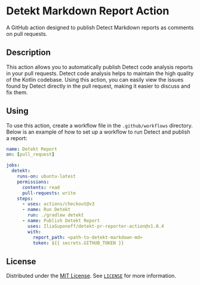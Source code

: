 # Detekt Markdown Report Action

A GitHub action designed to publish Detect Markdown reports as comments on pull requests.

## Description

This action allows you to automatically publish Detect code analysis reports in your pull requests. Detect code analysis helps to maintain the high quality of the Kotlin codebase. Using this action, you can easily view the issues found by Detect directly in the pull request, making it easier to discuss and fix them.

## Using

To use this action, create a workflow file in the `.github/workflows` directory. Below is an example of how to set up a workflow to run Detect and publish a report:

```yaml
name: Detekt Report
on: [pull_request]

jobs:
  detekt:
    runs-on: ubuntu-latest
    permissions:
      contents: read
      pull-requests: write
    steps:
      - uses: actions/checkout@v3
      - name: Run Detekt
        run: ./gradlew detekt
      - name: Publish Detekt Report
        uses: IliaSuponeff/detekt-pr-reporter-action@v1.0.4
        with:
          report_path: <path-to-detekt-markdown-md>
          token: ${{ secrets.GITHUB_TOKEN }}
```

## License
Distributed under the [MIT License](https://choosealicense.com/licenses/mit/). See [`LICENSE`](LICENSE) for more
information.
